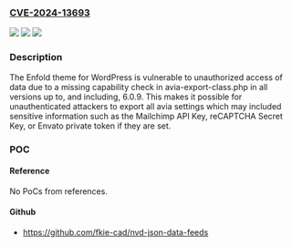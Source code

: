 ### [CVE-2024-13693](https://cve.mitre.org/cgi-bin/cvename.cgi?name=CVE-2024-13693)
![](https://img.shields.io/static/v1?label=Product&message=Enfold%20-%20Responsive%20Multi-Purpose%20Theme&color=blue)
![](https://img.shields.io/static/v1?label=Version&message=*%3C%3D%206.0.9%20&color=brighgreen)
![](https://img.shields.io/static/v1?label=Vulnerability&message=CWE-284%20Improper%20Access%20Control&color=brighgreen)

### Description

The Enfold theme for WordPress is vulnerable to unauthorized access of data due to a missing capability check in avia-export-class.php in all versions up to, and including, 6.0.9. This makes it possible for unauthenticated attackers to export all avia settings which may included sensitive information such as the Mailchimp API Key, reCAPTCHA Secret Key, or Envato private token if they are set.

### POC

#### Reference
No PoCs from references.

#### Github
- https://github.com/fkie-cad/nvd-json-data-feeds

